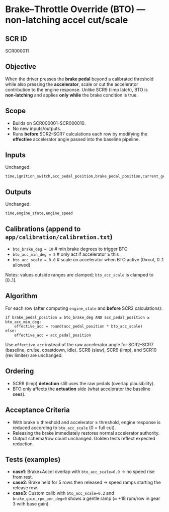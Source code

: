# Brake–Throttle Override (BTO) — non‑latching accel cut/scale

## SCR ID
SCR000011

## Objective
When the driver presses the **brake pedal** beyond a calibrated threshold while also
pressing the **accelerator**, scale or cut the accelerator contribution to the engine
response. Unlike SCR9 (limp latch), BTO is **non‑latching** and applies **only while** the
brake condition is true.

## Scope
- Builds on SCR000001–SCR000010.
- No new inputs/outputs.
- Runs **before** SCR2–SCR7 calculations each row by modifying the **effective** accelerator
  angle passed into the baseline pipeline.

## Inputs
Unchanged:
```
time,ignition_switch,acc_pedal_position,brake_pedal_position,current_gear,cruise_enable,cruise_target_speed
```

## Outputs
Unchanged:
```
time,engine_state,engine_speed
```

## Calibrations (append to `app/calibration/calibration.txt`)
- `bto_brake_deg = 10`     # min brake degrees to trigger BTO
- `bto_acc_min_deg = 5`    # only act if accelerator ≥ this
- `bto_acc_scale = 0.0`    # scale on accelerator when BTO active (0=cut, 0..1 allowed)

Notes: values outside ranges are clamped; `bto_acc_scale` is clamped to [0..1].

## Algorithm
For each row (after computing `engine_state` and **before** SCR2 calculations):
```
if brake_pedal_position ≥ bto_brake_deg AND acc_pedal_position ≥ bto_acc_min_deg:
    effective_acc = round(acc_pedal_position * bto_acc_scale)
else:
    effective_acc = acc_pedal_position
```
Use `effective_acc` instead of the raw accelerator angle for SCR2–SCR7 (baseline, cruise,
coastdown, idle). SCR8 (slew), SCR9 (limp), and SCR10 (rev limiter) are unchanged.

## Ordering
- SCR9 (limp) **detection** still uses the raw pedals (overlap plausibility).
- BTO only affects the **actuation** side (what accelerator the baseline sees).

## Acceptance Criteria
- With brake ≥ threshold and accelerator ≥ threshold, engine response is reduced according
  to `bto_acc_scale` (0 = full cut).
- Releasing the brake immediately restores normal accelerator authority.
- Output schema/row count unchanged. Golden tests reflect expected reduction.

## Tests (examples)
- **case1**: Brake+Accel overlap with `bto_acc_scale=0.0` → no speed rise from rest.
- **case2**: Brake held for 5 rows then released → speed ramps starting the release row.
- **case3**: Custom calib with `bto_acc_scale=0.2` and `brake_gain_rpm_per_deg=0` shows a
  gentle ramp (≈ +18 rpm/row in gear 3 with base gain).
